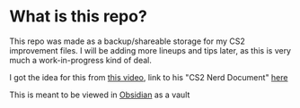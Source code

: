 # What is this repo?
This repo was made as a backup/shareable storage for my CS2 improvement files.
I will be adding more lineups and tips later, as this is very much a work-in-progress kind of deal.

I got the idea for this from [this video](https://www.youtube.com/watch?v=ZN_QhSoHA20), link to his "CS2 Nerd Document" [here](https://www.youtube.com/redirect?event=comments&redir_token=QUFFLUhqbHBGMGNOckItWVdLcnk1V0VSRHRJc2J5VWwyQXxBQ3Jtc0tuX1JfbERnSy1NV1J0NzYxNGVsZ3JKM2FXRVlOWEZKT3ZNR2l5TlJOSDBOT2RvOWhwLTJueDhtWjhwTUU0bTlIQ19IVEFNZDNsNmg4Y1Rka052MXBzZlFCZ1VjS0g1b1h4S2NfVHh0a3RHbUh4Ullqaw&q=https%3A%2F%2Fdocs.google.com%2Fspreadsheets%2Fd%2F1nNUEF7E__xGHUxSVQyUobW8Kv2qT-XwxW38My238pmY%2Fcopy%3Fusp%3Dsharing)

This is meant to be viewed in [Obsidian](https://obsidian.md/) as a vault